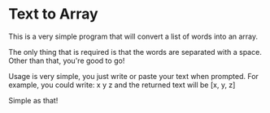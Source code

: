 # Text to Array

This is a very simple program that will convert a list of words into an array.

The only thing that is required is that the words are separated with a space. Other than that, you're good to go!

Usage is very simple, you just write or paste your text when prompted. For example, you could write:
x y z and the returned text will be [x, y, z]

Simple as that!

